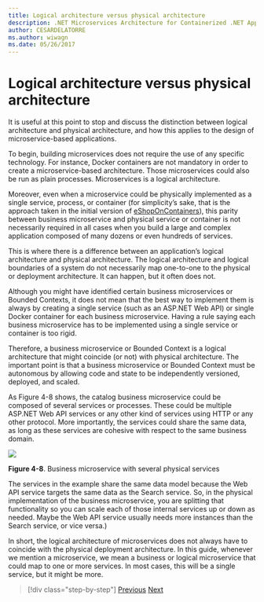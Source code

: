 ```yaml
---
title: Logical architecture versus physical architecture
description: .NET Microservices Architecture for Containerized .NET Applications | Logical architecture versus physical architecture
author: CESARDELATORRE
ms.author: wiwagn
ms.date: 05/26/2017
---
```

# Logical architecture versus physical architecture

It is useful at this point to stop and discuss the distinction between logical architecture and physical architecture, and how this applies to the design of microservice-based applications.

To begin, building microservices does not require the use of any specific technology. For instance, Docker containers are not mandatory in order to create a microservice-based architecture. Those microservices could also be run as plain processes. Microservices is a logical architecture.

Moreover, even when a microservice could be physically implemented as a single service, process, or container (for simplicity’s sake, that is the approach taken in the initial version of [eShopOnContainers](http://aka.ms/MicroservicesArchitecture)), this parity between business microservice and physical service or container is not necessarily required in all cases when you build a large and complex application composed of many dozens or even hundreds of services.

This is where there is a difference between an application’s logical architecture and physical architecture. The logical architecture and logical boundaries of a system do not necessarily map one-to-one to the physical or deployment architecture. It can happen, but it often does not.

Although you might have identified certain business microservices or Bounded Contexts, it does not mean that the best way to implement them is always by creating a single service (such as an ASP.NET Web API) or single Docker container for each business microservice. Having a rule saying each business microservice has to be implemented using a single service or container is too rigid.

Therefore, a business microservice or Bounded Context is a logical architecture that might coincide (or not) with physical architecture. The important point is that a business microservice or Bounded Context must be autonomous by allowing code and state to be independently versioned, deployed, and scaled.

As Figure 4-8 shows, the catalog business microservice could be composed of several services or processes. These could be multiple ASP.NET Web API services or any other kind of services using HTTP or any other protocol. More importantly, the services could share the same data, as long as these services are cohesive with respect to the same business domain.

![](./media/image8.png)

**Figure 4-8**. Business microservice with several physical services

The services in the example share the same data model because the Web API service targets the same data as the Search service. So, in the physical implementation of the business microservice, you are splitting that functionality so you can scale each of those internal services up or down as needed. Maybe the Web API service usually needs more instances than the Search service, or vice versa.)

In short, the logical architecture of microservices does not always have to coincide with the physical deployment architecture. In this guide, whenever we mention a microservice, we mean a business or logical microservice that could map to one or more services. In most cases, this will be a single service, but it might be more.


> [!div class="step-by-step"]
> [Previous](data-sovereignty-per-microservice.md)
> [Next](distributed-data-management.md)
